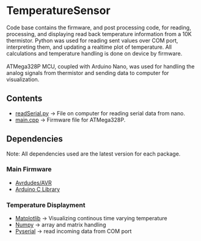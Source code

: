 # TemperatureSensor
Code base contains the firmware, and post processing code, for reading, processing, and displaying read back temperature information from a 10K thermistor. Python was used for reading sent values over COM port, interpreting them, and updating a realtime plot of temperature. All calculations and temperature handling is done on device by firmware.\
\
ATMega328P MCU, coupled with Arduino Nano, was used for handling the analog signals from thermistor and sending data to computer for visualization. 

## Contents
- [readSerial.py](https://github.com/Sharketec2016/TemperatureSensor/blob/master/Python/readserial.py) -> File on computer for reading serial data from nano.
- [main.cpp](https://github.com/Sharketec2016/TemperatureSensor/blob/master/src/main.cpp) -> Firmware file for ATMega328P.

## Dependencies
Note: All dependencies used are the latest version for each package.
### Main Firmware
- [Avrdudes/AVR](https://github.com/avrdudes/avr-libc)
- [Arduino C Library](https://docs.arduino.cc/libraries/)
### Temperature Displayment
- [Matplotlib](https://matplotlib.org/) -> Visualizing continous time varying temperature
- [Numpy](https://numpy.org/) -> array and matrix handling 
- [Pyserial](https://pyserial.readthedocs.io/en/latest/index.html) -> read incoming data from COM port
  
